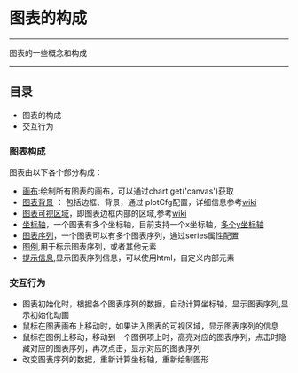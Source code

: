 # 图表的构成

---

图表的一些概念和构成

---

## 目录

  * 图表的构成
  * 交互行为

### 图表构成

图表由以下各个部分构成：

  * [画布](http://spmjs.io/docs/achart-canvas/):绘制所有图表的画布，可以通过chart.get('canvas')获取
  * [图表背景](http://spmjs.io/docs/achart-plot/#plot-back) ： 包括边框、背景，通过 plotCfg配置，详细信息参考[wiki](http://spmjs.io/docs/achart-plot/wiki/back.html)
  * [图表可视区域](http://spmjs.io/docs/achart-plot/wiki/range.html)，即图表边框内部的区域,参考[wiki](http://spmjs.io/docs/achart-plot/wiki/range.html)
  * [坐标轴](http://spmjs.io/docs/achart-axis/)，一个图表有多个坐标轴，目前支持一个x坐标轴，[多个y坐标轴](http://builive.com/chart/line.php#line/multiple-y.php)
  * [图表序列](http://spmjs.io/docs/achart-series/)，一个图表可以有多个图表序列，通过series属性配置
  * [图例](http://spmjs.io/docs/achart-legend/),用于标示图表序列，或者其他元素
  * [提示信息](http://spmjs.io/docs/achart-tooltip/),显示图表序列信息，可以使用html，自定义内部元素

### 交互行为

  * 图表初始化时，根据各个图表序列的数据，自动计算坐标轴，显示图表序列,显示初始化动画
  * 鼠标在图表画布上移动时，如果进入图表的可视区域，显示图表序列的信息
  * 鼠标在图例上移动，移动到一个图例项上时，高亮对应的图表序列，点击时隐藏对应的图表序列，再次点击，显示对应的图表序列
  * 改变图表序列的数据，重新计算坐标轴，重新绘制图形



